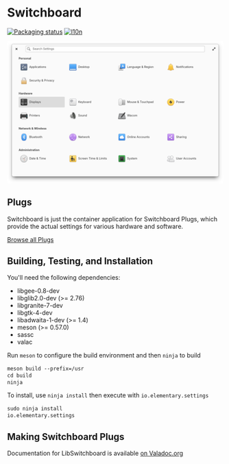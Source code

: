 # Switchboard
[![Packaging status](https://repology.org/badge/tiny-repos/switchboard.svg)](https://repology.org/metapackage/switchboard)
[![l10n](https://l10n.elementary.io/widgets/settings/-/svg-badge.svg)](https://l10n.elementary.io/projects/settings/?utm_source=widget)

![System Settings Screenshot](data/screenshot.png?raw=true)

## Plugs

Switchboard is just the container application for Switchboard Plugs, which provide the actual settings for various hardware and software.

[Browse all Plugs](https://github.com/elementary?q=switchboard-plug#org-repositories)

## Building, Testing, and Installation

You'll need the following dependencies:

* libgee-0.8-dev
* libglib2.0-dev (>= 2.76)
* libgranite-7-dev
* libgtk-4-dev
* libadwaita-1-dev (>= 1.4)
* meson (>= 0.57.0)
* sassc
* valac

Run `meson` to configure the build environment and then `ninja` to build

    meson build --prefix=/usr
    cd build
    ninja

To install, use `ninja install` then execute with `io.elementary.settings`

    sudo ninja install
    io.elementary.settings

## Making Switchboard Plugs

Documentation for LibSwitchboard is available [on Valadoc.org](https://valadoc.org/switchboard-2.0/Switchboard.Plug.html)

